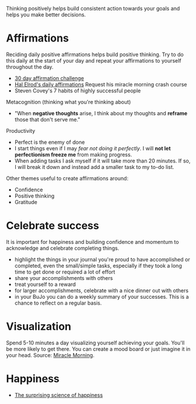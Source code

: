 
Thinking positively helps build consistent action towards your goals and helps you make better decisions.

# Affirmations

Reciding daily positive affirmations helps build positive thinking. Try to do this daily at the start of your day and repeat your affirmations to yourself throughout the day.

- [30 day affirmation challenge](media.briantracy.com/downloads/30day_infographic.pdf)
- [Hal Elrod's daily affirmations](http://www.miraclemorning.com/) Request his miracle morning crash course
- Steven Covey's 7 habits of highly successful people


Metacognition (thinking what you're thinking about)
- "When **negative thoughts** arise, I think about my thoughts and **reframe** those that don't serve me."

Productivity
- Perfect is the enemy of done
- I start things even if I may *fear not doing it perfectly*. I will **not let perfectionism freeze me** from making progress.
- When adding tasks I ask myself if it will take more than 20 minutes. If so, I will break it down and instead add a smaller task to my to-do list.

Other themes useful to create affirmations around:
- Confidence
- Positive thinking
- Gratitude

# Celebrate success

It is important for happiness and building confidence and momentum to acknowledge and celebrate completing things.

- highlight the things in your journal you're proud to have accomplished or completed, even the small/simple tasks, especially if they took a long time to get done or required a lot of effort
- share your accomplishments with others
- treat yourself to a reward
- for larger accomplishments, celebrate with a nice dinner out with others
- in your BuJo you can do a weekly summary of your successes. This is a chance to reflect on a regular basis.

# Visualization

Spend 5-10 minutes a day visualizing yourself achieving your goals. You'll be more likely to get there. You can create a mood board or just imagine it in your head. Source: [Miracle Morning](http://a.co/aHOg0ga).

# Happiness

- [The surprising science of happiness](https://www.ted.com/talks/dan_gilbert_asks_why_are_we_happy)
